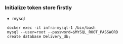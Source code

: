 ### Initialize token store firstly

- mysql
```
 docker exec -it infra-mysql-1 /bin/bash
 mysql --user=root --password=$MYSQL_ROOT_PASSWORD
 create database Delivery_db;
```
